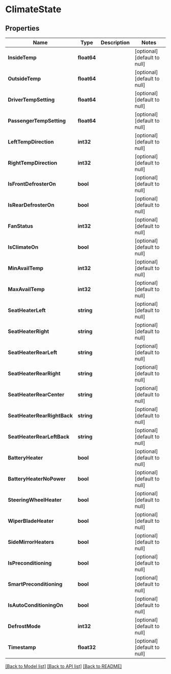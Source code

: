 # ClimateState

## Properties
Name | Type | Description | Notes
------------ | ------------- | ------------- | -------------
**InsideTemp** | **float64** |  | [optional] [default to null]
**OutsideTemp** | **float64** |  | [optional] [default to null]
**DriverTempSetting** | **float64** |  | [optional] [default to null]
**PassengerTempSetting** | **float64** |  | [optional] [default to null]
**LeftTempDirection** | **int32** |  | [optional] [default to null]
**RightTempDirection** | **int32** |  | [optional] [default to null]
**IsFrontDefrosterOn** | **bool** |  | [optional] [default to null]
**IsRearDefrosterOn** | **bool** |  | [optional] [default to null]
**FanStatus** | **int32** |  | [optional] [default to null]
**IsClimateOn** | **bool** |  | [optional] [default to null]
**MinAvailTemp** | **int32** |  | [optional] [default to null]
**MaxAvailTemp** | **int32** |  | [optional] [default to null]
**SeatHeaterLeft** | **string** |  | [optional] [default to null]
**SeatHeaterRight** | **string** |  | [optional] [default to null]
**SeatHeaterRearLeft** | **string** |  | [optional] [default to null]
**SeatHeaterRearRight** | **string** |  | [optional] [default to null]
**SeatHeaterRearCenter** | **string** |  | [optional] [default to null]
**SeatHeaterRearRightBack** | **string** |  | [optional] [default to null]
**SeatHeaterRearLeftBack** | **string** |  | [optional] [default to null]
**BatteryHeater** | **bool** |  | [optional] [default to null]
**BatteryHeaterNoPower** | **bool** |  | [optional] [default to null]
**SteeringWheelHeater** | **bool** |  | [optional] [default to null]
**WiperBladeHeater** | **bool** |  | [optional] [default to null]
**SideMirrorHeaters** | **bool** |  | [optional] [default to null]
**IsPreconditioning** | **bool** |  | [optional] [default to null]
**SmartPreconditioning** | **bool** |  | [optional] [default to null]
**IsAutoConditioningOn** | **bool** |  | [optional] [default to null]
**DefrostMode** | **int32** |  | [optional] [default to null]
**Timestamp** | **float32** |  | [optional] [default to null]

[[Back to Model list]](../README.md#documentation-for-models) [[Back to API list]](../README.md#documentation-for-api-endpoints) [[Back to README]](../README.md)


